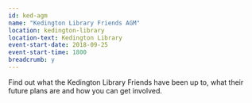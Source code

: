 ```yaml
---
id: ked-agm
name: "Kedington Library Friends AGM"
location: kedington-library
location-text: Kedington Library
event-start-date: 2018-09-25
event-start-time: 1800
breadcrumb: y
---
```


Find out what the Kedington Library Friends have been up to, what their future plans are and how you can get involved.
